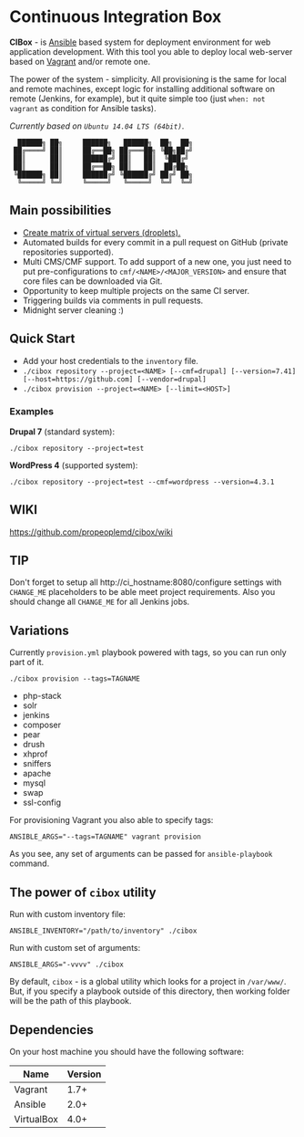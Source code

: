 # Continuous Integration Box

**CIBox** - is [Ansible](https://github.com/ansible/ansible) based system for deployment environment for web application development. With this tool you able to deploy local web-server based on [Vagrant](https://github.com/mitchellh/vagrant) and/or remote one.

The power of the system - simplicity. All provisioning is the same for local and remote machines, except logic for installing additional software on remote (Jenkins, for example), but it quite simple too (just `when: not vagrant` as condition for Ansible tasks).

*Currently based on `Ubuntu 14.04 LTS (64bit)`*.

```ascii
  ██████╗ ██╗     ██████╗   ██████╗  ██╗  ██╗
 ██╔════╝ ██║     ██╔══██╗ ██╔═══██╗ ╚██╗██╔╝
 ██║      ██║     ██████╔╝ ██║   ██║  ╚███╔╝
 ██║      ██║     ██╔══██╗ ██║   ██║  ██╔██╗
 ╚██████╗ ██║     ██████╔╝ ╚██████╔╝ ██╔╝ ██╗
  ╚═════╝ ╚═╝     ╚═════╝   ╚═════╝  ╚═╝  ╚═╝
```

## Main possibilities

- [Create matrix of virtual servers (droplets).](matrix)
- Automated builds for every commit in a pull request on GitHub (private repositories supported).
- Multi CMS/CMF support. To add support of a new one, you just need to put pre-configurations to `cmf/<NAME>/<MAJOR_VERSION>` and ensure that core files can be downloaded via Git.
- Opportunity to keep multiple projects on the same CI server.
- Triggering builds via comments in pull requests.
- Midnight server cleaning :)

## Quick Start

- Add your host credentials to the `inventory` file.
- `./cibox repository --project=<NAME> [--cmf=drupal] [--version=7.41] [--host=https://github.com] [--vendor=drupal]`
- `./cibox provision --project=<NAME> [--limit=<HOST>]`

### Examples

**Drupal 7** (standard system):

```shell
./cibox repository --project=test
```

**WordPress 4** (supported system):

```shell
./cibox repository --project=test --cmf=wordpress --version=4.3.1
```

## WIKI

https://github.com/propeoplemd/cibox/wiki

## TIP

Don't forget to setup all http://ci_hostname:8080/configure settings with `CHANGE_ME` placeholders to be able meet project requirements. Also you should change all `CHANGE_ME` for all Jenkins jobs.

## Variations

Currently `provision.yml` playbook powered with tags, so you can run only part of it.

```shell
./cibox provision --tags=TAGNAME
```

- php-stack
- solr
- jenkins
- composer
- pear
- drush
- xhprof
- sniffers
- apache
- mysql
- swap
- ssl-config

For provisioning Vagrant you also able to specify tags:

```shell
ANSIBLE_ARGS="--tags=TAGNAME" vagrant provision
```

As you see, any set of arguments can be passed for `ansible-playbook` command.

## The power of `cibox` utility

Run with custom inventory file:

```shell
ANSIBLE_INVENTORY="/path/to/inventory" ./cibox
```

Run with custom set of arguments:

```shell
ANSIBLE_ARGS="-vvvv" ./cibox
```

By default, `cibox` - is a global utility which looks for a project in `/var/www/`. But, if you specify a playbook outside of this directory, then working folder will be the path of this playbook.

## Dependencies

On your host machine you should have the following software:

| Name        | Version |
| ----------- | ------- |
| Vagrant     | 1.7+    |
| Ansible     | 2.0+    |
| VirtualBox  | 4.0+    |
